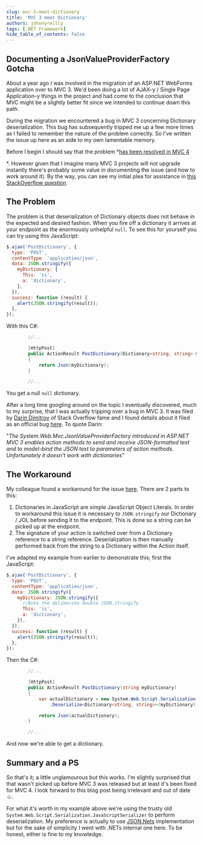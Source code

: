 ```yaml
---
slug: mvc-3-meet-dictionary
title: 'MVC 3 meet Dictionary'
authors: johnnyreilly
tags: [.NET Framework]
hide_table_of_contents: false
---
```


## Documenting a JsonValueProviderFactory Gotcha

About a year ago I was involved in the migration of an ASP.NET WebForms application over to MVC 3. We'd been doing a lot of AJAX-y / Single Page Application-y things in the project and had come to the conclusion that MVC might be a slightly better fit since we intended to continue down this path.

During the migration we encountered a bug in MVC 3 concerning Dictionary deserialization. This bug has subsequently tripped me up a few more times as I failed to remember the nature of the problem correctly. So I've written the issue up here as an aide to my own lamentable memory.

<!--truncate-->

Before I begin I should say that the problem \*<u>has been resolved in MVC 4</u>

\*. However given that I imagine many MVC 3 projects will not upgrade instantly there's probably some value in documenting the issue (and how to work around it). By the way, you can see my initial plea for assistance in [this StackOverflow question](http://stackoverflow.com/q/6881440/761388).

## The Problem

The problem is that deserialization of Dictionary objects does not behave in the expected and desired fashion. When you fire off a dictionary it arrives at your endpoint as the enormously unhelpful `null`. To see this for yourself you can try using this JavaScript:

```js
$.ajax('PostDictionary', {
  type: 'POST',
  contentType: 'application/json',
  data: JSON.stringify({
    myDictionary: {
      This: 'is',
      a: 'dictionary',
    },
  }),
  success: function (result) {
    alert(JSON.stringify(result));
  },
});
```

With this C#:

```cs
        //...

        [HttpPost]
        public ActionResult PostDictionary(Dictionary<string, string> myDictionary)
        {
            return Json(myDictionary);
        }

        //...
```

You get a null `null` dictionary.

After a long time googling around on the topic I eventually discovered, much to my surprise, that I was actually tripping over a bug in MVC 3. It was filed by [Darin Dimitrov](http://stackoverflow.com/users/29407/darin-dimitrov) of Stack Overflow fame and I found details about it filed as an official bug [here](http://connect.microsoft.com/VisualStudio/feedback/details/636647/make-jsonvalueproviderfactory-work-with-dictionary-types-in-asp-net-mvc). To quote Darin:

"_The System.Web.Mvc.JsonValueProviderFactory introduced in ASP.NET MVC 3 enables action methods to send and receive JSON-formatted text and to model-bind the JSON text to parameters of action methods. Unfortunately it doesn't work with dictionaries_"

## The Workaround

My colleague found a workaround for the issue [here](http://stackoverflow.com/a/5397743/761388). There are 2 parts to this:

1. Dictionaries in JavaScript are simple JavaScript Object Literals. In order to workaround this issue it is necessary to `JSON.stringify` our Dictionary / JOL before sending it to the endpoint. This is done so a string can be picked up at the endpoint.
2. The signature of your action is switched over from a Dictionary reference to a string reference. Deserialization is then manually performed back from the string to a Dictionary within the Action itself.

I've adapted my example from earlier to demonstrate this; first the JavaScript:

```js
$.ajax('PostDictionary', {
  type: 'POST',
  contentType: 'application/json',
  data: JSON.stringify({
    myDictionary: JSON.stringify({
      //Note the deliberate double JSON.stringify
      This: 'is',
      a: 'dictionary',
    }),
  }),
  success: function (result) {
    alert(JSON.stringify(result));
  },
});
```

Then the C#:

```cs
        //...

        [HttpPost]
        public ActionResult PostDictionary(string myDictionary)
        {
            var actualDictionary = new System.Web.Script.Serialization.JavaScriptSerializer()
                .Deserialize<Dictionary<string, string>>(myDictionary);

            return Json(actualDictionary);
        }

        //...
```

And now we're able to get a dictionary.

## Summary and a PS

So that's it; a little unglamourous but this works. I'm slightly surprised that that wasn't picked up before MVC 3 was released but at least it's been fixed for MVC 4. I look forward to this blog post being irrelevant and out of date ☺.

For what it's worth in my example above we're using the trusty old `System.Web.Script.Serialization.JavaScriptSerializer` to perform deserialization. My preference is actually to use [JSON.Nets](http://james.newtonking.com/projects/json-net.aspx) implementation but for the sake of simplicity I went with .NETs internal one here. To be honest, either is fine to my knowledge.
